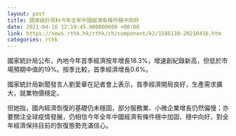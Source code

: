 ```yaml
---
layout: post
title: 國家統計局料今年全年中國經濟有條件穩中向好
date: 2021-04-16 12:10:45.000000000 +08:00
link: https://news.rthk.hk/rthk/ch/component/k2/1586110-20210416.htm
categories: rthk
---
```


國家統計局公布，內地今年首季經濟按年增長18.3%，增速創紀錄新高，但低於市場預期中值的19%。按季比較，首季經濟增長0.6%。

國家統計局新聞發言人劉愛華在記者會上表示，首季經濟開局良好，生產需求擴大，就業物價穩定。

但她指，國內經濟恢復的基礎仍未穩固，部分服務業、小微企業增長仍然偏慢；亦要關注全球疫情發展，仍相信今年全年中國經濟有條件穩中加固、穩中向好，對全年經濟保持目前的恢復態勢充滿信心。
